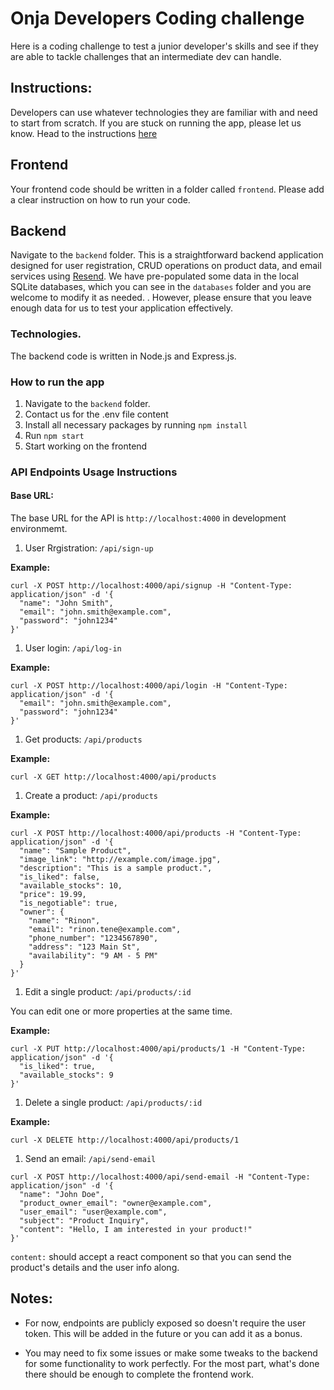 # Onja Developers Coding challenge
Here is a coding challenge to test a junior developer's skills and see if they are able to tackle challenges that an intermediate dev can handle.

## Instructions:
Developers can use whatever technologies they are familiar with and need to start from scratch.
If you are stuck on running the app, please let us know.
Head to the instructions [here](https://docs.google.com/document/d/1Pstqo1wXu0v-ETa80WxtYkgq3ZzYiZWRV2E8UH12gHQ/edit)

## Frontend
Your frontend code should be written in a folder called `frontend`. Please add a clear instruction on how to run your code.

## Backend

Navigate to the `backend` folder.
This is a straightforward backend application designed for user registration, CRUD operations on product data, and email services using [Resend](https://resend.com). We have pre-populated some data in the local SQLite databases, which you can see in the `databases` folder and you are welcome to modify it as needed. .
However, please ensure that you leave enough data for us to test your application effectively.

### Technologies.
The backend code is written in Node.js and Express.js.

### How to run the app
1. Navigate to the `backend` folder.
1. Contact us for the .env file content
1. Install all necessary packages by running `npm install`
1. Run `npm start`
1. Start working on the frontend

### API Endpoints Usage Instructions

#### Base URL:
The base URL for the API is `http://localhost:4000` in development environmemt.

1. User Rrgistration: `/api/sign-up`

**Example:**

```
curl -X POST http://localhost:4000/api/signup -H "Content-Type: application/json" -d '{
  "name": "John Smith",
  "email": "john.smith@example.com",
  "password": "john1234"
}'

```

1. User login: `/api/log-in`

**Example:**

```
curl -X POST http://localhost:4000/api/login -H "Content-Type: application/json" -d '{
  "email": "john.smith@example.com",
  "password": "john1234"
}'

```
1. Get products: `/api/products`

**Example:**


```
curl -X GET http://localhost:4000/api/products

```

1. Create a product: `/api/products`

**Example:**

```
curl -X POST http://localhost:4000/api/products -H "Content-Type: application/json" -d '{
  "name": "Sample Product",
  "image_link": "http://example.com/image.jpg",
  "description": "This is a sample product.",
  "is_liked": false,
  "available_stocks": 10,
  "price": 19.99,
  "is_negotiable": true,
  "owner": {
    "name": "Rinon",
    "email": "rinon.tene@example.com",
    "phone_number": "1234567890",
    "address": "123 Main St",
    "availability": "9 AM - 5 PM"
  }
}'
```

1. Edit a single product: `/api/products/:id`

You can edit one or more properties at the same time.

**Example:**

```
curl -X PUT http://localhost:4000/api/products/1 -H "Content-Type: application/json" -d '{
  "is_liked": true,
  "available_stocks": 9
}'
```

1. Delete a single product: `/api/products/:id`

**Example:**

```
curl -X DELETE http://localhost:4000/api/products/1

```

1. Send an email: `/api/send-email`

```
curl -X POST http://localhost:4000/api/send-email -H "Content-Type: application/json" -d '{
  "name": "John Doe",
  "product_owner_email": "owner@example.com",
  "user_email": "user@example.com",
  "subject": "Product Inquiry",
  "content": "Hello, I am interested in your product!"
}'
```
`content:` should accept a react component so that you can send the product's details and the user info along.

## Notes:
- For now, endpoints are publicly exposed so doesn't require the user token. This will be added in the future or you can add it as a bonus.

- You may need to fix some issues or make some tweaks to the backend for some functionality to work perfectly. For the most part, what's done there should be enough to complete the frontend work.
